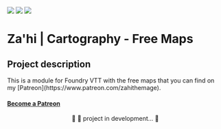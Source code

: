 <img src="https://img.shields.io/static/v1?label=Version&message=1.0.1&color=F96854&style=flat&logo=Zahi"/>	<img src="https://img.shields.io/static/v1?label=Licence&message=MIT&color=007BFC&style=flat&logo=Zahi"/>	<img src="https://img.shields.io/static/v1?label=Status&message=InDevelopment&color=7159c1&style=flat&logo=Zahi"/>




# Za'hi | Cartography - Free Maps

## Project description
<p>This is a module for Foundry VTT with the free maps that you can find on my [Patreon](https://www.patreon.com/zahithemage).</p>
<h4>
    <a href="https://www.patreon.com/zahithemage/">Become a Patreon</a>
</h4>
<p align="center">
	🚧 🚀 project in development...  🚧
</p>
